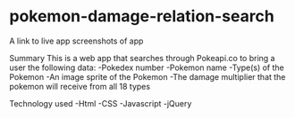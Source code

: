 # pokemon-damage-relation-search
  A link to live app
  screenshots of app
  
  Summary
    This is a web app that searches through Pokeapi.co to bring a user the following data:
      -Pokedex number
      -Pokemon name
      -Type(s) of the Pokemon
      -An image sprite of the Pokemon
      -The damage multiplier that the pokemon will receive from all 18 types
    
  Technology used
  -Html
  -CSS
  -Javascript
  -jQuery
  
